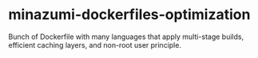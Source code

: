 # minazumi-dockerfiles-optimization
Bunch of Dockerfile with many languages that apply multi-stage builds, efficient caching layers, and non-root user principle.
